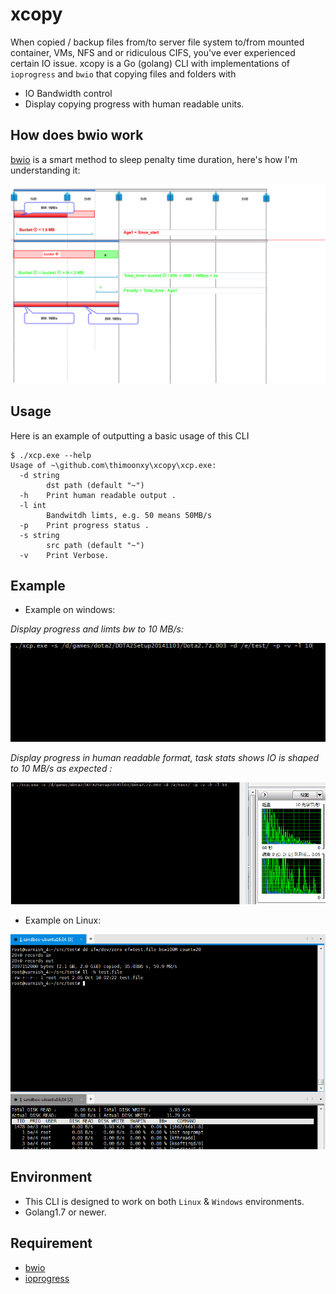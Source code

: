 # xcopy

When copied / backup files from/to server file system to/from mounted container, VMs, NFS and or ridiculous CIFS, you've ever experienced certain IO issue.
xcopy is a Go (golang) CLI with implementations of `ioprogress` and `bwio` that copying files and folders with

* IO Bandwidth control
* Display copying progress with human readable units.

## How does bwio work

[bwio](https://github.com/wjkohnen/bwio) is a smart method to sleep penalty time duration, here's how I'm understanding it:

![Progress](https://github.com/thimoonxy/xcopy/blob/master/bwio.png)

## Usage

Here is an example of outputting a basic usage of this CLI

```
$ ./xcp.exe --help
Usage of ~\github.com\thimoonxy\xcopy\xcp.exe:
  -d string
        dst path (default "~")
  -h    Print human readable output .
  -l int
        Bandwitdh limts, e.g. 50 means 50MB/s
  -p    Print progress status .
  -s string
        src path (default "~")
  -v    Print Verbose.

```

## Example

* Example on windows:

_Display progress and limts bw to 10 MB/s:_

![Progress](https://github.com/thimoonxy/xcopy/blob/master/1.gif)

_Display progress in human readable format, task stats shows IO is shaped to 10 MB/s as expected :_

![Progress](https://github.com/thimoonxy/xcopy/blob/master/2.gif)
* Example on Linux:

![Progress](https://github.com/thimoonxy/xcopy/blob/master/3.gif)

## Environment

* This CLI is designed to work on both `Linux` & `Windows` environments.
* Golang1.7 or newer.

## Requirement
* [bwio](https://github.com/wjkohnen/bwio)
* [ioprogress](https://github.com/mitchellh/ioprogress)
